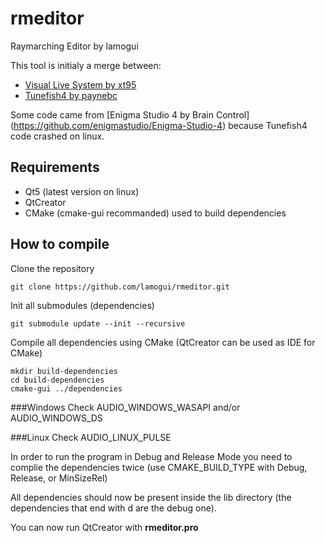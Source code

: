# rmeditor
Raymarching Editor by lamogui

This tool is initialy a merge between:
 - [Visual Live System by xt95](https://github.com/XT95/VisualLiveSystem)
 - [Tunefish4 by paynebc](https://github.com/paynebc/tunefish)

Some code came from [Enigma Studio 4 by Brain Control]
(https://github.com/enigmastudio/Enigma-Studio-4) because Tunefish4 code crashed
on linux.

## Requirements
 * Qt5 (latest version on linux)
 * QtCreator 
 * CMake (cmake-gui recommanded) used to build dependencies


## How to compile

Clone the repository

```
git clone https://github.com/lamogui/rmeditor.git
```

Init all submodules (dependencies)

```
git submodule update --init --recursive
```

Compile all dependencies using CMake (QtCreator can be used as IDE for CMake)

```
mkdir build-dependencies
cd build-dependencies
cmake-gui ../dependencies
```

###Windows
Check AUDIO_WINDOWS_WASAPI and/or AUDIO_WINDOWS_DS

###Linux
Check AUDIO_LINUX_PULSE 

In order to run the program in Debug and Release Mode you need to complie the 
dependencies twice (use CMAKE_BUILD_TYPE with Debug, Release, or MinSizeRel)

All dependencies should now be present inside the lib directory (the 
dependencies that end with d are the debug one).

You can now run QtCreator with **rmeditor.pro**
 

